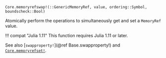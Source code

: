 ```
Core.memoryrefswap!(::GenericMemoryRef, value, ordering::Symbol, boundscheck::Bool)
```

Atomically perform the operations to simultaneously get and set a `MemoryRef` value.

!!! compat "Julia 1.11"
    This function requires Julia 1.11 or later.


See also [`swapproperty!`](@ref Base.swapproperty!) and [`Core.memoryrefset!`](@ref).
